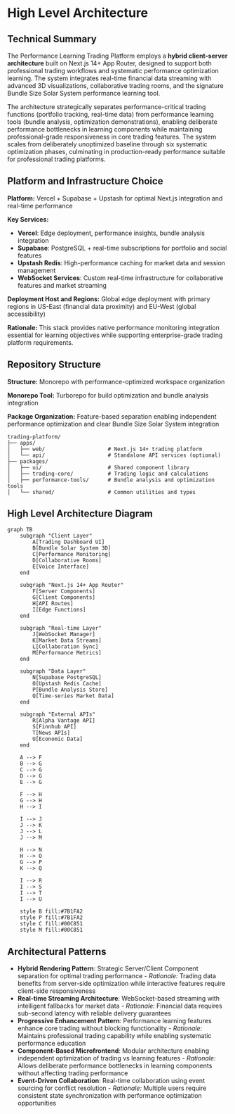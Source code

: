 # High Level Architecture

## Technical Summary

The Performance Learning Trading Platform employs a **hybrid client-server architecture** built on Next.js 14+ App Router, designed to support both professional trading workflows and systematic performance optimization learning. The system integrates real-time financial data streaming with advanced 3D visualizations, collaborative trading rooms, and the signature Bundle Size Solar System performance learning tool.

The architecture strategically separates performance-critical trading functions (portfolio tracking, real-time data) from performance learning tools (bundle analysis, optimization demonstrations), enabling deliberate performance bottlenecks in learning components while maintaining professional-grade responsiveness in core trading features. The system scales from deliberately unoptimized baseline through six systematic optimization phases, culminating in production-ready performance suitable for professional trading platforms.

## Platform and Infrastructure Choice

**Platform:** Vercel + Supabase + Upstash for optimal Next.js integration and real-time performance

**Key Services:**
- **Vercel**: Edge deployment, performance insights, bundle analysis integration
- **Supabase**: PostgreSQL + real-time subscriptions for portfolio and social features
- **Upstash Redis**: High-performance caching for market data and session management
- **WebSocket Services**: Custom real-time infrastructure for collaborative features and market streaming

**Deployment Host and Regions:** Global edge deployment with primary regions in US-East (financial data proximity) and EU-West (global accessibility)

**Rationale:** This stack provides native performance monitoring integration essential for learning objectives while supporting enterprise-grade trading platform requirements.

## Repository Structure

**Structure:** Monorepo with performance-optimized workspace organization

**Monorepo Tool:** Turborepo for build optimization and bundle analysis integration

**Package Organization:** Feature-based separation enabling independent performance optimization and clear Bundle Size Solar System integration

```
trading-platform/
├── apps/
│   ├── web/                    # Next.js 14+ trading platform
│   └── api/                    # Standalone API services (optional)
├── packages/
│   ├── ui/                     # Shared component library
│   ├── trading-core/           # Trading logic and calculations
│   ├── performance-tools/      # Bundle analysis and optimization tools
│   └── shared/                 # Common utilities and types
```

## High Level Architecture Diagram

```mermaid
graph TB
    subgraph "Client Layer"
        A[Trading Dashboard UI]
        B[Bundle Solar System 3D]
        C[Performance Monitoring]
        D[Collaborative Rooms]
        E[Voice Interface]
    end
    
    subgraph "Next.js 14+ App Router"
        F[Server Components]
        G[Client Components]
        H[API Routes]
        I[Edge Functions]
    end
    
    subgraph "Real-time Layer"
        J[WebSocket Manager]
        K[Market Data Streams]
        L[Collaboration Sync]
        M[Performance Metrics]
    end
    
    subgraph "Data Layer"
        N[Supabase PostgreSQL]
        O[Upstash Redis Cache]
        P[Bundle Analysis Store]
        Q[Time-series Market Data]
    end
    
    subgraph "External APIs"
        R[Alpha Vantage API]
        S[Finnhub API]
        T[News APIs]
        U[Economic Data]
    end
    
    A --> F
    B --> G
    C --> G
    D --> G
    E --> G
    
    F --> H
    G --> H
    H --> I
    
    I --> J
    J --> K
    J --> L
    J --> M
    
    H --> N
    H --> O
    G --> P
    K --> Q
    
    I --> R
    I --> S
    I --> T
    I --> U
    
    style B fill:#7B1FA2
    style P fill:#7B1FA2
    style C fill:#00C851
    style M fill:#00C851
```

## Architectural Patterns

- **Hybrid Rendering Pattern**: Strategic Server/Client Component separation for optimal trading performance - *Rationale:* Trading data benefits from server-side optimization while interactive features require client-side responsiveness
- **Real-time Streaming Architecture**: WebSocket-based streaming with intelligent fallbacks for market data - *Rationale:* Financial data requires sub-second latency with reliable delivery guarantees
- **Progressive Enhancement Pattern**: Performance learning features enhance core trading without blocking functionality - *Rationale:* Maintains professional trading capability while enabling systematic performance education
- **Component-Based Microfrontend**: Modular architecture enabling independent optimization of trading vs learning features - *Rationale:* Allows deliberate performance bottlenecks in learning components without affecting trading performance
- **Event-Driven Collaboration**: Real-time collaboration using event sourcing for conflict resolution - *Rationale:* Multiple users require consistent state synchronization with performance optimization opportunities
